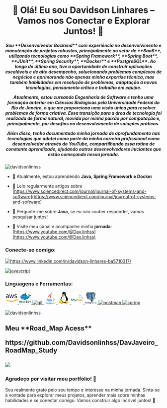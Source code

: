 
<h1 align="center">🌟 Olá! Eu sou Davidson Linhares – Vamos nos Conectar e Explorar Juntos! 🚀</h1>
<h5 align="center">
  Sou **Desenvolvedor Backend** com experiência no desenvolvimento e manutenção de projetos robustos, principalmente no setor de **SaaS**, utilizando tecnologias como **Spring Framework**, **Spring Boot**, **JUnit**, **Spring Security**, **Docker** e **PostgreSQL**. Ao longo do último ano, tive a oportunidade de construir aplicações escaláveis e de alto desempenho, solucionando problemas complexos de negócios e aprimorando não apenas minha expertise técnica, mas também habilidades em resolução de problemas, adaptação a novas tecnologias, pensamento crítico e trabalho em equipe.

Atualmente, estou cursando **Engenharia de Software** e tenho uma formação anterior em **Ciências Biológicas** pela **Universidade Federal do Rio de Janeiro**, o que me proporciona uma visão única para resolver problemas de forma criativa. Essa transição para a área de tecnologia foi realizada de forma natural, movida por minha paixão por computação e, principalmente, por desafios no desenvolvimento de soluções práticas.

Além disso, tenho documentado minha jornada de aprofundamento nas tecnologias que adotei como parte da minha carreira profissional como desenvolvedor através do **YouTube**, compartilhando essa rotina de constante aprendizado, ajudando outros desenvolvedores iniciantes que estão começando nessa jornada. 
</h5>

<p align="left"> <img src="https://komarev.com/ghpvc/?username=davidsonlinhss&label=Profile%20views&color=0e75b6&style=flat" alt="davidsonlinhss" /> </p>

- 🌱 Atualmente, estou aprendendo **Java, Spring Framework e Docker**

- 📝 Leio regularmente artigos sobre [https://www.sciencedirect.com/journal/journal-of-systems-and-software](https://www.sciencedirect.com/journal/journal-of-systems-and-software)

- 💬 Pergunte-me sobre **Java**, se eu não souber responder, vamos pesquisar juntos!
- 🚀 Visite meu canal e acompanhe minha **jornada**: [https://www.youtube.com/@Dav.linhss](https://www.youtube.com/@Dav.linhss)

<h3 align="left">Conecte-se comigo:</h3>
<p align="left">
<a href="https://www.linkedin.com/in/davidson-linhares-ba5710317/" target="blank"><img align="center" src="https://raw.githubusercontent.com/rahuldkjain/github-profile-readme-generator/master/src/images/icons/Social/linked-in-alt.svg" alt="https://www.linkedin.com/in/davidson-linhares-ba5710317/" height="30" width="40" /></a>
</p>
<p aligg="center">
  <a href="https://www.youtube.com/@Dav.linhss" target="_blank" rel="noreferrer"> <img src="https://img.icons8.com/?size=100&id=19318&format=png&color=000000" alt="javascript" width="40" height="40"/> </a>
</p>

<h3 align="left">Linguagens e Ferramentas:</h3>

<p align="left"> 
  <a href="https://aws.amazon.com" target="_blank" rel="noreferrer"> <img src="https://raw.githubusercontent.com/devicons/devicon/master/icons/amazonwebservices/amazonwebservices-original-wordmark.svg" alt="aws" width="40" height="40"/> </a> 
  <a href="https://www.docker.com/" target="_blank" rel="noreferrer"> <img src="https://raw.githubusercontent.com/devicons/devicon/master/icons/docker/docker-original-wordmark.svg" alt="docker" width="40" height="40"/> </a>  
  <a href="https://git-scm.com/" target="_blank" rel="noreferrer"> <img src="https://www.vectorlogo.zone/logos/git-scm/git-scm-icon.svg" alt="git" width="40" height="40"/> </a> 
  <a href="https://www.java.com" target="_blank" rel="noreferrer"> <img src="https://raw.githubusercontent.com/devicons/devicon/master/icons/java/java-original.svg" alt="java" width="40" height="40"/> </a> 
  <a href="https://www.linux.org/" target="_blank" rel="noreferrer"> <img src="https://raw.githubusercontent.com/devicons/devicon/master/icons/linux/linux-original.svg" alt="linux" width="40" height="40"/> </a> 
  <a href="https://www.mysql.com/" target="_blank" rel="noreferrer"> <img src="https://raw.githubusercontent.com/devicons/devicon/master/icons/mysql/mysql-original-wordmark.svg" alt="mysql" width="40" height="40"/> </a> 
  <a href="https://www.postgresql.org" target="_blank" rel="noreferrer"> <img src="https://raw.githubusercontent.com/devicons/devicon/master/icons/postgresql/postgresql-original-wordmark.svg" alt="postgresql" width="40" height="40"/> </a> 
  <a href="https://postman.com" target="_blank" rel="noreferrer"> <img src="https://www.vectorlogo.zone/logos/getpostman/getpostman-icon.svg" alt="postman" width="40" height="40"/> </a>
  <a href="https://spring.io/" target="_blank" rel="noreferrer"> <img src="https://www.vectorlogo.zone/logos/springio/springio-icon.svg" alt="spring" width="40" height="40"/> </a>  
</p>
<p><img align="center" src="https://github-readme-stats.vercel.app/api/top-langs?username=davidsonlinhss&show_icons=true&locale=en&layout=compact" alt="davidsonlinhss" /></p>


<h2>
  Meu **Road_Map Acess**
  <p>https://github.com/Davidsonlinhss/DavJaveiro_RoadMap_Study</p>
  <p>  <img src="https://github.com/user-attachments/assets/407e072a-b32a-4182-a8c2-2c4c559feecf" width="600"></p>
</h2>

<h3>
Agradeço por visitar meu portfólio! 🙌  
</h3>
<p>Sou realmente grato pelo seu tempo e interesse na minha jornada. Sinta-se à vontade para explorar meus projetos, aprender mais sobre minhas habilidades e se conectar comigo. Vamos construir algo incrível juntos! 🚀</p>
